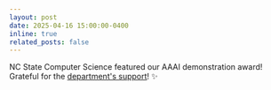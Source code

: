 ```yaml
---
layout: post
date: 2025-04-16 15:00:00-0400
inline: true
related_posts: false
---
```


NC State Computer Science featured our AAAI demonstration award! Grateful for the [department's support](https://csc.ncsu.edu/2025/04/merryquery-wins-prestigious-aaai-2025-demonstration-award-for-advancing-ai-in-education/)! ✨
